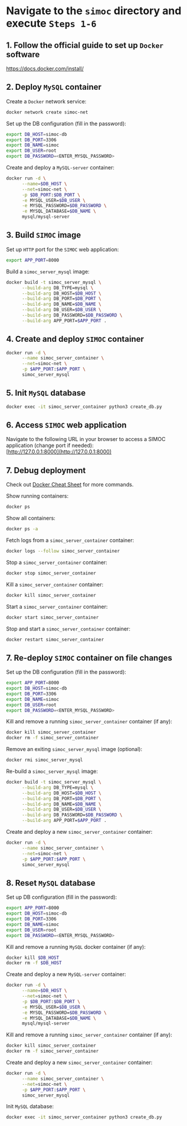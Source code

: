 # Navigate to the `simoc` directory and execute `Steps 1-6 `

## 1. Follow the official guide to set up `Docker` software

https://docs.docker.com/install/

## 2. Deploy `MySQL` container

Create a `Docker` network service:
```bash
docker network create simoc-net
```

Set up the DB configuration (fill in the password):
```bash
export DB_HOST=simoc-db
export DB_PORT=3306
export DB_NAME=simoc
export DB_USER=root
export DB_PASSWORD=<ENTER_MYSQL_PASSWORD>
```

Create and deploy a `MySQL-server` container:
```bash
docker run -d \
      --name=$DB_HOST \
      --net=simoc-net \
      -p $DB_PORT:$DB_PORT \
      -e MYSQL_USER=$DB_USER \
      -e MYSQL_PASSWORD=$DB_PASSWORD \
      -e MYSQL_DATABASE=$DB_NAME \
      mysql/mysql-server
```

## 3. Build `SIMOC` image

Set up `HTTP` port for the `SIMOC` web application:
```bash
export APP_PORT=8000
```
Build a `simoc_server_mysql` image:
```bash
docker build -t simoc_server_mysql \
      --build-arg DB_TYPE=mysql \
      --build-arg DB_HOST=$DB_HOST \
      --build-arg DB_PORT=$DB_PORT \
      --build-arg DB_NAME=$DB_NAME \
      --build-arg DB_USER=$DB_USER \
      --build-arg DB_PASSWORD=$DB_PASSWORD \
      --build-arg APP_PORT=$APP_PORT .
```

## 4. Create and deploy `SIMOC` container

```bash
docker run -d \
      --name simoc_server_container \
      --net=simoc-net \
      -p $APP_PORT:$APP_PORT \
      simoc_server_mysql
```

## 5. Init `MySQL` database

```bash
docker exec -it simoc_server_container python3 create_db.py
```

## 6. Access `SIMOC` web application
Navigate to the following URL in your browser to access a SIMOC application (change port if needed):<br>
[http://127.0.0.1:8000](http://127.0.0.1:8000)

## 7. Debug deployment
Check out [Docker Cheat Sheet](https://github.com/wsargent/docker-cheat-sheet) for more commands.

Show running containers:

```bash
docker ps
```

Show all containers:

```bash
docker ps -a
```

Fetch logs from a `simoc_server_container` container:

```bash
docker logs --follow simoc_server_container
```

Stop a `simoc_server_container` container:

```bash
docker stop simoc_server_container
```

Kill a `simoc_server_container` container:

```bash
docker kill simoc_server_container
```

Start a `simoc_server_container` container:

```bash
docker start simoc_server_container
```

Stop and start a `simoc_server_container` container:

```bash
docker restart simoc_server_container
```

## 7. Re-deploy `SIMOC` container on file changes

Set up the DB configuration (fill in the password):
```bash
export APP_PORT=8000
export DB_HOST=simoc-db
export DB_PORT=3306
export DB_NAME=simoc
export DB_USER=root
export DB_PASSWORD=<ENTER_MYSQL_PASSWORD>
```

Kill and remove a running `simoc_server_container` container (if any):
```bash
docker kill simoc_server_container
docker rm -f simoc_server_container
```

Remove an exiting `simoc_server_mysql` image (optional):
```bash
docker rmi simoc_server_mysql
```

Re-build a `simoc_server_mysql` image:
```bash
docker build -t simoc_server_mysql \
      --build-arg DB_TYPE=mysql \
      --build-arg DB_HOST=$DB_HOST \
      --build-arg DB_PORT=$DB_PORT \
      --build-arg DB_NAME=$DB_NAME \
      --build-arg DB_USER=$DB_USER \
      --build-arg DB_PASSWORD=$DB_PASSWORD \
      --build-arg APP_PORT=$APP_PORT .
```

Create and deploy a new `simoc_server_container` container:
```bash
docker run -d \
      --name simoc_server_container \
      --net=simoc-net \
      -p $APP_PORT:$APP_PORT \
      simoc_server_mysql
```

## 8. Reset `MySQL` database

Set up DB configuration (fill in the password):
```bash
export APP_PORT=8000
export DB_HOST=simoc-db
export DB_PORT=3306
export DB_NAME=simoc
export DB_USER=root
export DB_PASSWORD=<ENTER_MYSQL_PASSWORD>
```

Kill and remove a running `MySQL` docker container (if any):
```bash
docker kill $DB_HOST
docker rm -f $DB_HOST
```

Create and deploy a new `MySQL-server` container:
```bash
docker run -d \
      --name=$DB_HOST \
      --net=simoc-net \
      -p $DB_PORT:$DB_PORT \
      -e MYSQL_USER=$DB_USER \
      -e MYSQL_PASSWORD=$DB_PASSWORD \
      -e MYSQL_DATABASE=$DB_NAME \
      mysql/mysql-server
```

Kill and remove a running `simoc_server_container` container (if any):
```bash
docker kill simoc_server_container
docker rm -f simoc_server_container
```

Create and deploy a new `simoc_server_container` container:
```bash
docker run -d \
      --name simoc_server_container \
      --net=simoc-net \
      -p $APP_PORT:$APP_PORT \
      simoc_server_mysql
```

Init `MySQL` database:
```bash
docker exec -it simoc_server_container python3 create_db.py
```

